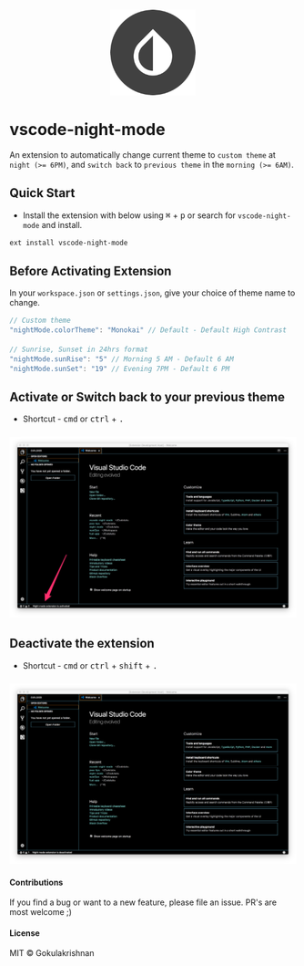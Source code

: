 ### <p align="center"><img width="150px" height="150px" src="https://raw.githubusercontent.com/gokulkrishh/vscode-night-mode/master/images/vscode-night-mode.png"></p>

# vscode-night-mode

An extension to automatically change current theme to `custom theme` at `night (>= 6PM)`, and `switch back` to `previous theme` in the `morning (>= 6AM)`.

## Quick Start

- Install the extension with below using <kbd>⌘</kbd> + <kbd>p</kbd> or search for `vscode-night-mode` and install.

```bash
ext install vscode-night-mode
```

## Before Activating Extension

In your `workspace.json` or `settings.json`, give your choice of theme name to change.

```js
// Custom theme
"nightMode.colorTheme": "Monokai" // Default - Default High Contrast

// Sunrise, Sunset in 24hrs format
"nightMode.sunRise": "5" // Morning 5 AM - Default 6 AM 
"nightMode.sunSet": "19" // Evening 7PM - Default 6 PM
```

## Activate or Switch back to your previous theme

- Shortcut - <kbd>cmd</kbd> or <kbd>ctrl</kbd> + <kbd>.</kbd>

### <p align="center"><img src="https://raw.githubusercontent.com/gokulkrishh/vscode-night-mode/master/images/vscode-activated.png"></p>

## Deactivate the extension

- Shortcut - <kbd>cmd</kbd> or <kbd>ctrl</kbd> + <kbd>shift</kbd> + <kbd>.</kbd>

### <p align="center"><img src="https://raw.githubusercontent.com/gokulkrishh/vscode-night-mode/master/images/vscode-deactivated.png"></p>

#### Contributions

If you find a bug or want to a new feature, please file an issue. PR's are most welcome ;)

#### License

MIT © Gokulakrishnan

